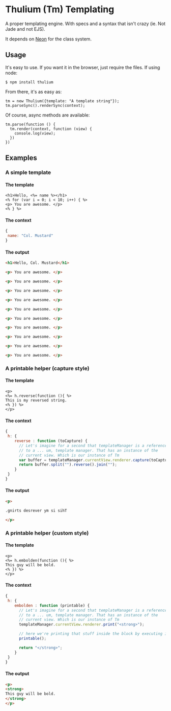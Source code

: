 # Thulium (Tm) Templating #

A proper templating engine. With specs and a syntax that isn't crazy (ie. Not
Jade and not EJS).

It depends on [Neon](https://github.com/azendal/neon) for the class
system.


## Usage ##

It's easy to use. If you want it in the browser, just require the files.
If using node:

```
$ npm install thulium
```

From there, it's as easy as:

```
tm = new Thulium({template: "A template string"});
tm.parseSync().renderSync(context);
```

Of course, async methods are available:

```
tm.parse(function () {
  tm.render(context, function (view) {
    console.log(view);
  })
})
```

## Examples ##

### A simple template ###

#### The template ####

```
<h1>Hello, <%= name %></h1>
<% for (var i = 0; i < 10; i++) { %>
<p> You are awesome. </p>
<% } %>
```


#### The context ####

```javascript
{
 name: "Col. Mustard"
}
```

#### The output ####

```html
<h1>Hello, Col. Mustard</h1>

<p> You are awesome. </p>

<p> You are awesome. </p>

<p> You are awesome. </p>

<p> You are awesome. </p>

<p> You are awesome. </p>

<p> You are awesome. </p>

<p> You are awesome. </p>

<p> You are awesome. </p>

<p> You are awesome. </p>

<p> You are awesome. </p>
```

### A printable helper (capture style) ###

#### The template ####

```
<p>
<%= h.reverse(function (){ %>
This is my reversed string.
<% }) %>
</p>
```


#### The context ####

```javascript
{
 h: {
    reverse : function (toCapture) {
      // Let's imagine for a second that templateManager is a reference
      // to a ... um, template manager. That has an instance of the
      // current view. Which is our instance of Tm
      var buffer = templateManager.currentView.renderer.capture(toCapture);
      return buffer.split("").reverse().join("");
    }
 }
}
```

#### The output ####

```html
<p>

.gnirts desrever ym si sihT

</p>
```

### A printable helper (custom style) ###

#### The template ####

```
<p>
<%= h.embolden(function (){ %>
This guy will be bold.
<% }) %>
</p>
```


#### The context ####

```javascript
{
 h: {
    embolden : function (printable) {
      // Let's imagine for a second that templateManager is a reference
      // to a ... um, template manager. That has an instance of the
      // current view. Which is our instance of Tm
      templateManager.currentView.renderer.print("<strong>");

      // here we're printing that stuff inside the block by executing it
      printable();

      return "</strong>";
    }
 }
}
```

#### The output ####

```html
<p>
<strong>
This guy will be bold.
</strong>
</p>
```
